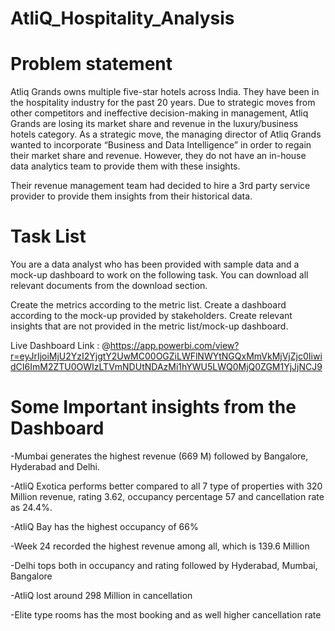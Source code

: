 # AtliQ_Hospitality_Analysis
# Problem statement
Atliq Grands owns multiple five-star hotels across India. They have been in the hospitality industry for the past 20 years. Due to strategic moves from other competitors and ineffective decision-making in management, Atliq Grands are losing its market share and revenue in the luxury/business hotels category.
As a strategic move, the managing director of Atliq Grands wanted to incorporate “Business and Data Intelligence” in order to regain their market share and revenue. However, they do not have an in-house data analytics team to provide them with these insights.

Their revenue management team had decided to hire a 3rd party service provider to provide them insights from their historical data.

# Task List
You are a data analyst who has been provided with sample data and a mock-up dashboard to work on the following task. You can download all relevant documents from the download section.

Create the metrics according to the metric list.
Create a dashboard according to the mock-up provided by stakeholders.
Create relevant insights that are not provided in the metric list/mock-up dashboard.

Live Dashboard Link : @https://app.powerbi.com/view?r=eyJrIjoiMjU2YzI2YjgtY2UwMC00OGZiLWFlNWYtNGQxMmVkMjVjZjc0IiwidCI6ImM2ZTU0OWIzLTVmNDUtNDAzMi1hYWU5LWQ0MjQ0ZGM1YjJjNCJ9

# Some Important insights from the Dashboard
-Mumbai generates the highest revenue (669 M) followed by Bangalore, Hyderabad and Delhi.

-AtliQ Exotica performs better compared to all 7 type of properties with 320 Million revenue, rating 3.62, occupancy percentage 57 and cancellation rate as 24.4%.

-AtliQ Bay has the highest occupancy of 66%

-Week 24 recorded the highest revenue among all, which is 139.6 Million

-Delhi tops both in occupancy and rating followed by Hyderabad, Mumbai, Bangalore

-AtliQ lost around 298 Million in cancellation

-Elite type rooms has the most booking and as well higher cancellation rate
